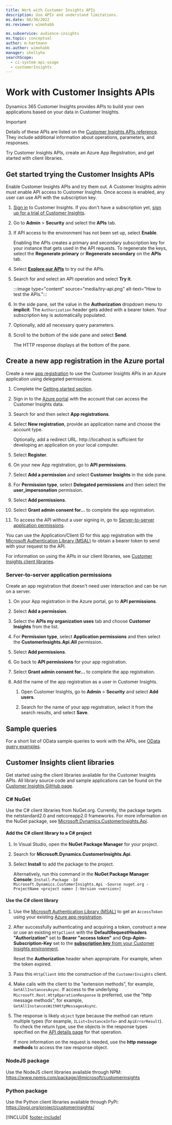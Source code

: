 ```yaml
---
title: Work with Customer Insights APIs
description: Use APIs and understand limitations.
ms.date: 08/30/2022
ms.reviewer: wimohabb

ms.subservice: audience-insights
ms.topic: conceptual
author: m-hartmann
ms.author: wimohabb
manager: shellyha
searchScope: 
  - ci-system-api-usage
  - customerInsights
---
```


# Work with Customer Insights APIs

Dynamics 365 Customer Insights provides APIs to build your own applications based on your data in Customer Insights.

> [!IMPORTANT]
> Details of these APIs are listed on the [Customer Insights APIs reference](https://developer.ci.ai.dynamics.com/api-details#api=CustomerInsights). They include additional information about operations, parameters, and responses.

Try Customer Insights APIs, create an Azure App Registration, and get started with client libraries.

## Get started trying the Customer Insights APIs

Enable Customer Insights APIs and try them out. A Customer Insights admin must enable API access to Customer Insights. Once access is enabled, any user can use API with the subscription key.

1. [Sign in](https://home.ci.ai.dynamics.com) to Customer Insights. If you don't have a subscription yet, [sign up for a trial of Customer Insights](https://aka.ms/tryci).

1. Go to **Admin** > **Security** and select the **APIs** tab.

1. If API access to the environment has not been set up, select **Enable**.

   Enabling the APIs creates a primary and secondary subscription key for your instance that gets used in the API requests. To regenerate the keys, select the **Regenerate primary** or **Regenerate secondary** on the **APIs** tab.

1. Select [**Explore our APIs**](https://developer.ci.ai.dynamics.com/api-details#api=CustomerInsights&operation=Get-all-instances) to try out the APIs.

1. Search for and select an API operation and select **Try it**.

   :::image type="content" source="media/try-api.png" alt-text="How to test the APIs.":::

1. In the side pane, set the value in the **Authorization** dropdown menu to **implicit**. The `Authorization` header gets added with a bearer token. Your subscription key is automatically populated.
  
1. Optionally, add all necessary query parameters.

1. Scroll to the bottom of the side pane and select **Send**.

   The HTTP response displays at the bottom of the pane.

## Create a new app registration in the Azure portal

Create a new [app registration](/graph/auth-register-app-v2) to use the Customer Insights APIs in an Azure application using delegated permissions.

1. Complete the [Getting started section](#get-started-trying-the-customer-insights-apis).

1. Sign in to the [Azure portal](https://portal.azure.com) with the account that can access the Customer Insights data.

1. Search for and then select **App registrations**.

1. Select **New registration**, provide an application name and choose the account type.

   Optionally, add a redirect URL. http://localhost is sufficient for developing an application on your local computer.

1. Select **Register**.

1. On your new App registration, go to **API permissions**.

1. Select **Add a permission** and select **Customer Insights** in the side pane.

1. For **Permission type**, select **Delegated permissions** and then select the **user_impersonation** permission.

1. Select **Add permissions**.

1. Select **Grant admin consent for...** to complete the app registration.

1. To access the API without a user signing in, go to [Server-to-server application permissions](#server-to-server-application-permissions).

You can use the Application/Client ID for this app registration with the [Microsoft Authentication Library (MSAL)](/azure/active-directory/develop/msal-overview) to obtain a bearer token to send with your request to the API.

<!-- :::image type="content" source="media/grant-admin-consent.gif" alt-text="How to grant admin consent."::: -->

For information on using the APIs in our client libraries, see [Customer Insights client libraries](#customer-insights-client-libraries).

### Server-to-server application permissions

Create an app registration that doesn't need user interaction and can be run on a server.

1. On your App registration in the Azure portal, go to **API permissions**.

1. Select **Add a permission**.

1. Select the **APIs my organization uses** tab and choose **Customer Insights** from the list.

1. For **Permission type**, select **Application permissions** and then select the **CustomerInsights.Api.All** permission.

1. Select **Add permissions**.

1. Go back to **API permissions** for your app registration.

1. Select **Grant admin consent for...** to complete the app registration.

   <!--  :::image type="content" source="media/grant-admin-consent.gif" alt-text="How to grant admin consent."::: -->

1. Add the name of the app registration as a user in Customer Insights.

   1. Open Customer Insights, go to **Admin** > **Security** and select **Add users**.

   1. Search for the name of your app registration, select it from the search results, and select **Save**.

## Sample queries

For a short list of OData sample queries to work with the APIs, see [OData query examples](odata-examples.md).

## Customer Insights client libraries

Get started using the client libraries available for the Customer Insights APIs. All library source code and sample applications can be found on the [Customer Insights GitHub page](https://github.com/microsoft/Dynamics365-CustomerInsights-Client-Libraries).

### C# NuGet

Use the C# client libraries from NuGet.org. Currently, the package targets the netstandard2.0 and netcoreapp2.0 frameworks. For more information on the NuGet package, see [Microsoft.Dynamics.CustomerInsights.Api](https://www.nuget.org/packages/Microsoft.Dynamics.CustomerInsights.Api/).

#### Add the C# client library to a C# project

1. In Visual Studio, open the **NuGet Package Manager** for your project.

1. Search for **Microsoft.Dynamics.CustomerInsights.Api**.

1. Select **Install** to add the package to the project.

   Alternatively, run this command in the **NuGet Package Manager Console**: `Install-Package -Id Microsoft.Dynamics.CustomerInsights.Api -Source nuget.org -ProjectName <project name> [-Version <version>]`

   <!--  :::image type="content" source="media/visual-studio-nuget-package.gif" alt-text="Add NuGet package to Visual Studio project."::: -->

#### Use the C# client library

1. Use the [Microsoft Authentication Library (MSAL)](/azure/active-directory/develop/msal-overview) to get an `AccessToken` using your existing [Azure app registration](#create-a-new-app-registration-in-the-azure-portal).

1. After successfully authenticating and acquiring a token, construct a new or use an existing `HttpClient` with the **DefaultRequestHeaders "Authorization"** set to **Bearer "access token"** and **Ocp-Apim-Subscription-Key** set to the [**subscription key** from your Customer Insights environment](#get-started-trying-the-customer-insights-apis).   

   Reset the **Authorization** header when appropriate. For example, when the token expired.

1. Pass this `HttpClient` into the construction of the `CustomerInsights` client.

   <!--   :::image type="content" source="media/httpclient-sample.png" alt-text="Sample of httpclient."::: -->

1. Make calls with the client to the "extension methods", for example, `GetAllInstancesAsync`. If access to the underlying `Microsoft.Rest.HttpOperationResponse` is preferred, use the "http message methods", for example, `GetAllInstancesWithHttpMessagesAsync`.

1. The response is likely `object` type because the method can return multiple types (for example, `IList<InstanceInfo>` and `ApiErrorResult`). To check the return type, use the objects in the response types specified on the [API details page](https://developer.ci.ai.dynamics.com/api-details#api=CustomerInsights) for that operation.

   If more information on the request is needed, use the **http message methods** to access the raw response object.

### NodeJS package

Use the NodeJS client libraries available through NPM: https://www.npmjs.com/package/@microsoft/customerinsights

### Python package

Use the Python client libraries available through PyPi: https://pypi.org/project/customerinsights/

[!INCLUDE [footer-include](includes/footer-banner.md)]
